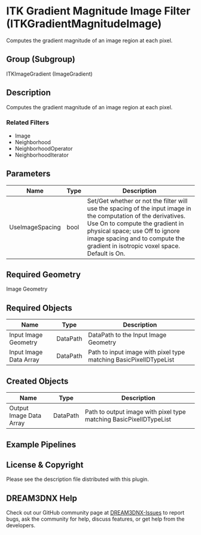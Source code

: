 # ITK Gradient Magnitude Image Filter (ITKGradientMagnitudeImage)

Computes the gradient magnitude of an image region at each pixel.

## Group (Subgroup)

ITKImageGradient (ImageGradient)

## Description

Computes the gradient magnitude of an image region at each pixel.

### Related Filters

- Image
- Neighborhood
- NeighborhoodOperator
- NeighborhoodIterator

## Parameters

| Name | Type | Description |
|------|------|-------------|
| UseImageSpacing | bool | Set/Get whether or not the filter will use the spacing of the input image in the computation of the derivatives. Use On to compute the gradient in physical space; use Off to ignore image spacing and to compute the gradient in isotropic voxel space. Default is On. |

## Required Geometry

Image Geometry

## Required Objects

| Name |Type | Description |
|-----|------|-------------|
| Input Image Geometry | DataPath | DataPath to the Input Image Geometry |
| Input Image Data Array | DataPath | Path to input image with pixel type matching BasicPixelIDTypeList |

## Created Objects

| Name |Type | Description |
|-----|------|-------------|
| Output Image Data Array | DataPath | Path to output image with pixel type matching BasicPixelIDTypeList |

## Example Pipelines


## License & Copyright

Please see the description file distributed with this plugin.


## DREAM3DNX Help

Check out our GitHub community page at [DREAM3DNX-Issues](https://github.com/BlueQuartzSoftware/DREAM3DNX-Issues) to report bugs, ask the community for help, discuss features, or get help from the developers.


